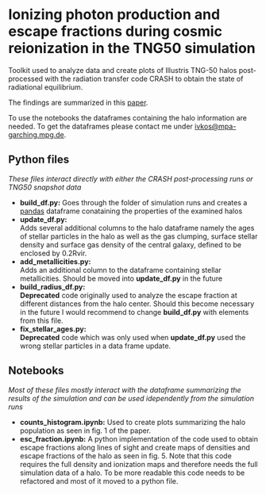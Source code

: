 # Ionizing photon production and escape fractions during cosmic reionization in the TNG50 simulation 

Toolkit used to analyze data and create plots of Illustris TNG-50 halos post-processed with the radiation transfer code CRASH to obtain the state of radiational equilibrium.

The findings are summarized in this <a href="https://arxiv.org/abs/2207.11278">paper</a>.

To use the notebooks the dataframes containing the halo information are needed. To get the dataframes please contact me under <a href = "mailto: ivkos@mpa-garching.mpg.de">ivkos@mpa-garching.mpg.de</a>.

## Python files

<i>These files interact directly with either the CRASH post-processing runs or TNG50 snapshot data</i>
<ul>
    <li><b>build_df.py:</b> Goes through the folder of simulation runs and creates a <a href="https://pandas.pydata.org/">pandas</a> dataframe conataining the properties of the examined halos</li>
    <li><b>update_df.py:</b></li> Adds several additional columns to the halo dataframe namely the ages of stellar particles in the halo as well as the gas clumping, surface stellar density and surface gas density of the central galaxy, defined to be enclosed by 0.2Rvir.
    <li><b>add_metallicities.py:</b></li> Adds an additional column to the dataframe containing stellar metallicities. Should be moved into <b>update_df.py</b> in the future
    <li><b>build_radius_df.py:</b></li> <b>Deprecated</b> code originally used to analyze the escape fraction at different distances from the halo center. Should this become necessary in the future I would recommend to change <b>build_df.py</b> with elements from this file.
    <li><b>fix_stellar_ages.py:</b></li> <b>Deprecated</b> code which was only used when <b>update_df.py</b> used the wrong stellar particles in a data frame update.
</ul>  

## Notebooks
<i>Most of these files mostly interact with the dataframe summarizing the results of the simulation and can be used idependently from the simulation runs</i>

<ul>
    <li><b>counts_histogram.ipynb:</b> Used to create plots summarizing the halo population as seen in fig. 1 of the paper.
    <li><b>esc_fraction.ipynb:</b> A python implementation of the code used to obtain escape fractions along lines of sight and create maps of densities and escape fractions of the halo as seen in fig. 5. Note that this code requires the full density and ionization maps and therefore needs the full simulation data of a halo. To be more readable this code needs to be refactored and most of it moved to a python file. 
    
</ul>

